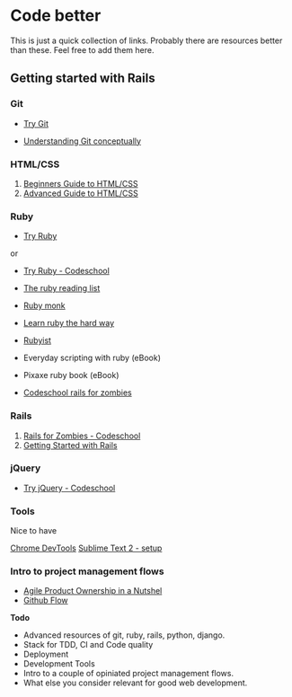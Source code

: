 # Code better

This is just a quick collection of links. Probably there are resources better than these. Feel free to add them here.

## Getting started with Rails

### Git

* [Try Git](http://www.codeschool.com/courses/try-git)

* [Understanding Git conceptually](http://www.sbf5.com/~cduan/technical/git/)

### HTML/CSS

1. [Beginners Guide to HTML/CSS](http://learn.shayhowe.com/)
2. [Advanced Guide to HTML/CSS](http://learn.shayhowe.com/advanced-html-css/)

### Ruby

* [Try Ruby](http://tryruby.org/)

or 

* [Try Ruby - Codeschool](http://www.codeschool.com/courses/try-ruby)

* [The ruby reading list](http://www.informit.com/articles/article.aspx?p=1759889&WT.mc_id=IT_NL_Content_2011_10_17)

* [Ruby monk](http://rubymonk.com/)

* [Learn ruby the hard way](http://ruby.learncodethehardway.org/)

* [Rubyist](http://rubyist.info/)

* Everyday scripting with ruby (eBook)

* Pixaxe ruby book (eBook)

* [Codeschool rails for zombies](http://railsforzombies.org/levels/2)

### Rails

1. [Rails for Zombies - Codeschool](http://www.codeschool.com/courses/rails-for-zombies-redux)
2. [Getting Started with Rails](http://guides.rubyonrails.org/getting_started.html)

### jQuery 

* [Try jQuery - Codeschool](http://www.codeschool.com/courses/try-jquery)

### Tools

Nice to have

[Chrome DevTools](http://www.codeschool.com/courses/discover-devtools)
[Sublime Text 2 - setup](http://blog.alexmaccaw.com/sublime-text)

### Intro to project management flows

* [Agile Product Ownership in a Nutshel](http://blog.crisp.se/2012/10/25/henrikkniberg/agile-product-ownership-in-a-nutshell)
* [Github Flow](http://scottchacon.com/2011/08/31/github-flow.html)

**Todo**
* Advanced resources of git, ruby, rails, python, django.
* Stack for TDD, CI and Code quality
* Deployment
* Development Tools
* Intro to a couple of opiniated project management flows.
* What else you consider relevant for good web development.

